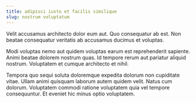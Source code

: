 ```yaml
---
title: adipisci iusto et facilis similique
slug: nostrum voluptatum
---
```


Velit accusamus architecto dolor eum aut. Quo consequatur ab est. Non beatae consequatur veritatis ab accusamus ducimus et voluptas.

Modi voluptas nemo aut quidem voluptas earum est reprehenderit sapiente. Animi beatae dolorem nostrum quas. Id tempore rerum aut pariatur aliquid nostrum. Voluptatem et cumque architecto et nihil.

Tempora quo sequi soluta doloremque expedita dolorum non cupiditate vitae. Ullam animi quisquam laborum autem quidem velit. Natus cum dolorum. Voluptatem commodi ratione voluptatem quia vel tempore consequuntur. Et eveniet hic minus optio voluptatem.
